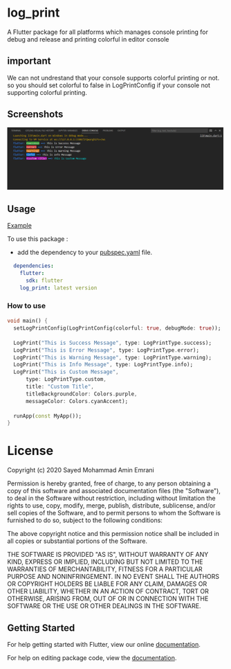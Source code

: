 # log_print

A Flutter package for all platforms which manages console printing for debug and release and printing colorful in editor console

## important

We can not undrestand that your console supports colorful printing or not. so you should set colorful to false in LogPrintConfig if your console not supporting colorful printing.

## Screenshots

<img src="https://github.com/smae1993/log_print/raw/master/screenShots/screen_shot_1.png" height="144em" width="500em" />

## Usage

[Example](https://github.com/smae1993/log_print/blob/master/example/lib/main.dart)

To use this package :

* add the dependency to your [pubspec.yaml](https://github.com/smae1993/log_print/blob/master/pubspec.yaml) file.

```yaml
  dependencies:
    flutter:
      sdk: flutter
    log_print: latest version
```

### How to use

```dart
void main() {
  setLogPrintConfig(LogPrintConfig(colorful: true, debugMode: true));

  LogPrint("This is Success Message", type: LogPrintType.success);
  LogPrint("This is Error Message", type: LogPrintType.error);
  LogPrint("This is Warning Message", type: LogPrintType.warning);
  LogPrint("This is Info Message", type: LogPrintType.info);
  LogPrint("This is Custom Message",
      type: LogPrintType.custom,
      title: "Custom Title",
      titleBackgroundColor: Colors.purple,
      messageColor: Colors.cyanAccent);

  runApp(const MyApp());
}

```

# License
Copyright (c) 2020 Sayed Mohammad Amin Emrani

Permission is hereby granted, free of charge, to any person obtaining a copy
of this software and associated documentation files (the "Software"), to deal
in the Software without restriction, including without limitation the rights
to use, copy, modify, merge, publish, distribute, sublicense, and/or sell
copies of the Software, and to permit persons to whom the Software is
furnished to do so, subject to the following conditions:

The above copyright notice and this permission notice shall be included in all
copies or substantial portions of the Software.

THE SOFTWARE IS PROVIDED "AS IS", WITHOUT WARRANTY OF ANY KIND, EXPRESS OR
IMPLIED, INCLUDING BUT NOT LIMITED TO THE WARRANTIES OF MERCHANTABILITY,
FITNESS FOR A PARTICULAR PURPOSE AND NONINFRINGEMENT. IN NO EVENT SHALL THE
AUTHORS OR COPYRIGHT HOLDERS BE LIABLE FOR ANY CLAIM, DAMAGES OR OTHER
LIABILITY, WHETHER IN AN ACTION OF CONTRACT, TORT OR OTHERWISE, ARISING FROM,
OUT OF OR IN CONNECTION WITH THE SOFTWARE OR THE USE OR OTHER DEALINGS IN THE
SOFTWARE.


## Getting Started

For help getting started with Flutter, view our online [documentation](https://flutter.io/).

For help on editing package code, view the [documentation](https://flutter.io/developing-packages/).